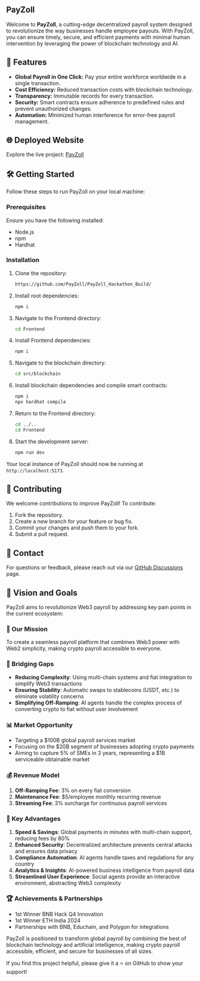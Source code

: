## PayZoll

Welcome to **PayZoll**, a cutting-edge decentralized payroll system designed to revolutionize the way businesses handle employee payouts. With PayZoll, you can ensure timely, secure, and efficient payments with minimal human intervention by leveraging the power of blockchain technology and AI.

## 🚀 Features

- **Global Payroll in One Click:** Pay your entire workforce worldwide in a single transaction.
- **Cost Efficiency:** Reduced transaction costs with blockchain technology.
- **Transparency:** Immutable records for every transaction.
- **Security:** Smart contracts ensure adherence to predefined rules and prevent unauthorized changes.
- **Automation:** Minimized human interference for error-free payroll management.

## 🌐 Deployed Website

Explore the live project: [PayZoll]([https://payzoll-hackathon-build-1.onrender.com/])

## 🛠️ Getting Started

Follow these steps to run PayZoll on your local machine:

### Prerequisites

Ensure you have the following installed:

- Node.js
- npm
- Hardhat

### Installation

1. Clone the repository:
   ```bash
   https://github.com/PayZoll/PayZoll_Hackathon_Build/
   ```
2. Install root dependencies:
   ```bash
   npm i
   ```
3. Navigate to the Frontend directory:
   ```bash
   cd Frontend
   ```
4. Install Frontend dependencies:
   ```bash
   npm i
   ```
5. Navigate to the blockchain directory:
   ```bash
   cd src/blockchain
   ```
6. Install blockchain dependencies and compile smart contracts:
   ```bash
   npm i
   npx hardhat compile
   ```
7. Return to the Frontend directory:
   ```bash
   cd ../..
   cd Frontend
   ```
8. Start the development server:
   ```bash
   npm run dev
   ```
Your local instance of PayZoll should now be running at `http://localhost:5173`.

## 🤝 Contributing

We welcome contributions to improve PayZoll! To contribute:

1. Fork the repository.
2. Create a new branch for your feature or bug fix.
3. Commit your changes and push them to your fork.
4. Submit a pull request.

## 📧 Contact

For questions or feedback, please reach out via our [GitHub Discussions](https://github.com/PayZoll/PayZoll_Hackathon_Build/edit/main/README.md) page.

## 🔮 Vision and Goals

PayZoll aims to revolutionize Web3 payroll by addressing key pain points in the current ecosystem:

### 🎯 Our Mission
To create a seamless payroll platform that combines Web3 power with Web2 simplicity, making crypto payroll accessible to everyone.

### 🌉 Bridging Gaps
- **Reducing Complexity**: Using multi-chain systems and fiat integration to simplify Web3 transactions
- **Ensuring Stability**: Automatic swaps to stablecoins (USDT, etc.) to eliminate volatility concerns
- **Simplifying Off-Ramping**: AI agents handle the complex process of converting crypto to fiat without user involvement

### 📊 Market Opportunity
- Targeting a $100B global payroll services market
- Focusing on the $20B segment of businesses adopting crypto payments
- Aiming to capture 5% of SMEs in 3 years, representing a $1B serviceable obtainable market

### 💰 Revenue Model
1. **Off-Ramping Fee**: 3% on every fiat conversion
2. **Maintenance Fee**: $5/employee monthly recurring revenue
3. **Streaming Fee**: 3% surcharge for continuous payroll services

### 🔑 Key Advantages
1. **Speed & Savings**: Global payments in minutes with multi-chain support, reducing fees by 80%
2. **Enhanced Security**: Decentralized architecture prevents central attacks and ensures data privacy
3. **Compliance Automation**: AI agents handle taxes and regulations for any country
4. **Analytics & Insights**: AI-powered business intelligence from payroll data
5. **Streamlined User Experience**: Social agents provide an interactive environment, abstracting Web3 complexity

### 🏆 Achievements & Partnerships
- 1st Winner BNB Hack Q4 Innovation
- 1st Winner ETH India 2024
- Partnerships with BNB, Educhain, and Polygon for integrations

PayZoll is positioned to transform global payroll by combining the best of blockchain technology and artificial intelligence, making crypto payroll accessible, efficient, and secure for businesses of all sizes.

If you find this project helpful, please give it a ⭐ on GitHub to show your support!
